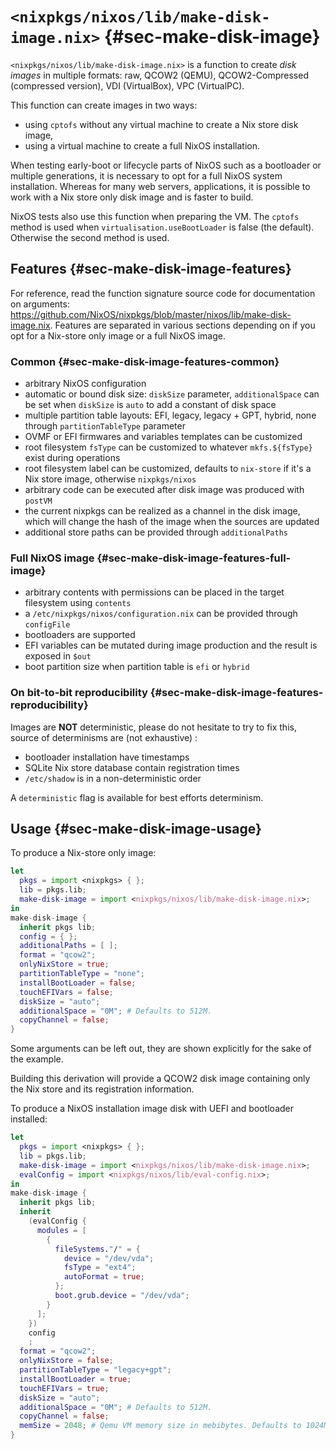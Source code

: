 # `<nixpkgs/nixos/lib/make-disk-image.nix>` {#sec-make-disk-image}

`<nixpkgs/nixos/lib/make-disk-image.nix>` is a function to create _disk images_ in multiple formats: raw, QCOW2 (QEMU), QCOW2-Compressed (compressed version), VDI (VirtualBox), VPC (VirtualPC).

This function can create images in two ways:

- using `cptofs` without any virtual machine to create a Nix store disk image,
- using a virtual machine to create a full NixOS installation.

When testing early-boot or lifecycle parts of NixOS such as a bootloader or multiple generations, it is necessary to opt for a full NixOS system installation.
Whereas for many web servers, applications, it is possible to work with a Nix store only disk image and is faster to build.

NixOS tests also use this function when preparing the VM. The `cptofs` method is used when `virtualisation.useBootLoader` is false (the default). Otherwise the second method is used.

## Features {#sec-make-disk-image-features}

For reference, read the function signature source code for documentation on arguments: <https://github.com/NixOS/nixpkgs/blob/master/nixos/lib/make-disk-image.nix>.
Features are separated in various sections depending on if you opt for a Nix-store only image or a full NixOS image.

### Common {#sec-make-disk-image-features-common}

- arbitrary NixOS configuration
- automatic or bound disk size: `diskSize` parameter, `additionalSpace` can be set when `diskSize` is `auto` to add a constant of disk space
- multiple partition table layouts: EFI, legacy, legacy + GPT, hybrid, none through `partitionTableType` parameter
- OVMF or EFI firmwares and variables templates can be customized
- root filesystem `fsType` can be customized to whatever `mkfs.${fsType}` exist during operations
- root filesystem label can be customized, defaults to `nix-store` if it's a Nix store image, otherwise `nixpkgs/nixos`
- arbitrary code can be executed after disk image was produced with `postVM`
- the current nixpkgs can be realized as a channel in the disk image, which will change the hash of the image when the sources are updated
- additional store paths can be provided through `additionalPaths`

### Full NixOS image {#sec-make-disk-image-features-full-image}

- arbitrary contents with permissions can be placed in the target filesystem using `contents`
- a `/etc/nixpkgs/nixos/configuration.nix` can be provided through `configFile`
- bootloaders are supported
- EFI variables can be mutated during image production and the result is exposed in `$out`
- boot partition size when partition table is `efi` or `hybrid`

### On bit-to-bit reproducibility {#sec-make-disk-image-features-reproducibility}

Images are **NOT** deterministic, please do not hesitate to try to fix this, source of determinisms are (not exhaustive) :

- bootloader installation have timestamps
- SQLite Nix store database contain registration times
- `/etc/shadow` is in a non-deterministic order

A `deterministic` flag is available for best efforts determinism.

## Usage {#sec-make-disk-image-usage}

To produce a Nix-store only image:
```nix
let
  pkgs = import <nixpkgs> { };
  lib = pkgs.lib;
  make-disk-image = import <nixpkgs/nixos/lib/make-disk-image.nix>;
in
make-disk-image {
  inherit pkgs lib;
  config = { };
  additionalPaths = [ ];
  format = "qcow2";
  onlyNixStore = true;
  partitionTableType = "none";
  installBootLoader = false;
  touchEFIVars = false;
  diskSize = "auto";
  additionalSpace = "0M"; # Defaults to 512M.
  copyChannel = false;
}
```

Some arguments can be left out, they are shown explicitly for the sake of the example.

Building this derivation will provide a QCOW2 disk image containing only the Nix store and its registration information.

To produce a NixOS installation image disk with UEFI and bootloader installed:
```nix
let
  pkgs = import <nixpkgs> { };
  lib = pkgs.lib;
  make-disk-image = import <nixpkgs/nixos/lib/make-disk-image.nix>;
  evalConfig = import <nixpkgs/nixos/lib/eval-config.nix>;
in
make-disk-image {
  inherit pkgs lib;
  inherit
    (evalConfig {
      modules = [
        {
          fileSystems."/" = {
            device = "/dev/vda";
            fsType = "ext4";
            autoFormat = true;
          };
          boot.grub.device = "/dev/vda";
        }
      ];
    })
    config
    ;
  format = "qcow2";
  onlyNixStore = false;
  partitionTableType = "legacy+gpt";
  installBootLoader = true;
  touchEFIVars = true;
  diskSize = "auto";
  additionalSpace = "0M"; # Defaults to 512M.
  copyChannel = false;
  memSize = 2048; # Qemu VM memory size in mebibytes. Defaults to 1024M.
}
```
